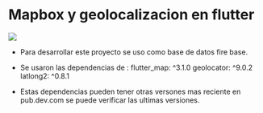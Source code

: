# Mapbox y geolocalizacion en flutter

![](https://bitrise-steplib-collection.s3.amazonaws.com/steps/flutter-build/assets/icon.svg)

- Para desarrollar este proyecto se uso como base de datos fire base.

- Se usaron las dependencias de :
flutter_map: ^3.1.0
  geolocator: ^9.0.2
  latlong2: ^0.8.1
- Estas dependencias pueden tener otras versones mas reciente en pub.dev.com se puede verificar las ultimas versiones.

